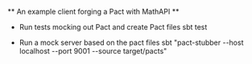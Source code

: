 ** An example client forging a Pact with MathAPI **

* Run tests mocking out Pact and create Pact files
sbt test

* Run a mock server based on the pact files
sbt "pact-stubber --host localhost --port 9001 --source target/pacts"

